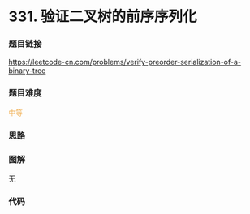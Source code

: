 # 331. 验证二叉树的前序序列化

### 题目链接

https://leetcode-cn.com/problems/verify-preorder-serialization-of-a-binary-tree

### 题目难度

<font color=#F0AD4E>中等</font>

### 思路



### 图解

无

### 代码

```python
```